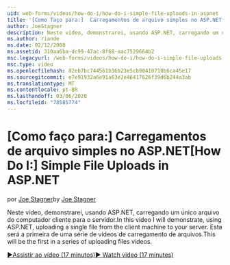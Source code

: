 ```yaml
---
uid: web-forms/videos/how-do-i/how-do-i-simple-file-uploads-in-aspnet
title: '[Como faço para:]  Carregamentos de arquivo simples no ASP.NET | Microsoft Docs'
author: JoeStagner
description: Neste vídeo, demonstrarei, usando ASP.NET, carregando um único arquivo do computador cliente para o servidor. Esta será a primeira em uma série de upload...
ms.author: riande
ms.date: 02/12/2008
ms.assetid: 310aa6ba-dc99-47ac-8f68-aac7529664b2
msc.legacyurl: /web-forms/videos/how-do-i/how-do-i-simple-file-uploads-in-aspnet
msc.type: video
ms.openlocfilehash: 82eb7bc744561b36b23e5cb90410710b6ca45e17
ms.sourcegitcommit: e7e91932a6e91a63e2e46417626f39d6b244a3ab
ms.translationtype: MT
ms.contentlocale: pt-BR
ms.lasthandoff: 03/06/2020
ms.locfileid: "78585774"
---
```

# <a name="how-do-i--simple-file-uploads-in-aspnet"></a><span data-ttu-id="f07b6-104">[Como faço para:]  Carregamentos de arquivo simples no ASP.NET</span><span class="sxs-lookup"><span data-stu-id="f07b6-104">[How Do I:]  Simple File Uploads in ASP.NET</span></span>

<span data-ttu-id="f07b6-105">por [Joe Stagner](https://github.com/JoeStagner)</span><span class="sxs-lookup"><span data-stu-id="f07b6-105">by [Joe Stagner](https://github.com/JoeStagner)</span></span>

<span data-ttu-id="f07b6-106">Neste vídeo, demonstrarei, usando ASP.NET, carregando um único arquivo do computador cliente para o servidor.</span><span class="sxs-lookup"><span data-stu-id="f07b6-106">In this video I will demonstrate, using ASP.NET, uploading a single file from the client machine to your server.</span></span> <span data-ttu-id="f07b6-107">Esta será a primeira de uma série de vídeos de carregamento de arquivos.</span><span class="sxs-lookup"><span data-stu-id="f07b6-107">This will be the first in a series of uploading files videos.</span></span>

[<span data-ttu-id="f07b6-108">&#9654;Assistir ao vídeo (17 minutos)</span><span class="sxs-lookup"><span data-stu-id="f07b6-108">&#9654; Watch video (17 minutes)</span></span>](https://channel9.msdn.com/Blogs/ASP-NET-Site-Videos/how-do-i-simple-file-uploads-in-aspnet)
